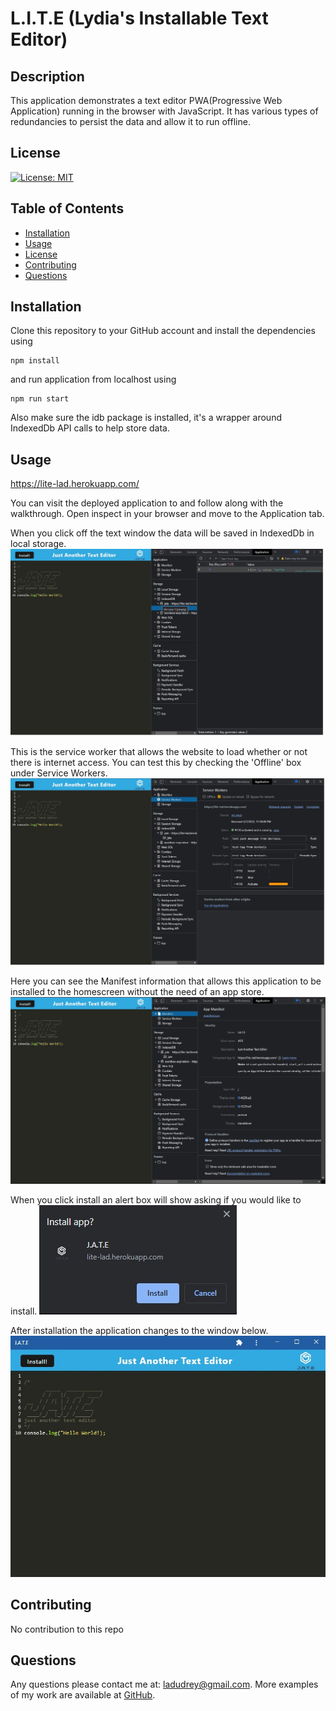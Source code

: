 # L.I.T.E (Lydia's Installable Text Editor)

  ## Description
This application demonstrates a text editor PWA(Progressive Web Application) running in the browser with JavaScript. It has various types of redundancies to persist the data and allow it to run offline. 
 
  ## License
  
  [![License: MIT](https://img.shields.io/badge/License-MIT-blue.svg)](https://opensource.org/licenses/MIT)
  
  ## Table of Contents
  
  - [Installation](#installation)
  - [Usage](#usage)
  - [License](#license)
  - [Contributing](#contributing)
  - [Questions](#questions)
  
  ## Installation
  
  Clone this repository to your GitHub account and install the dependencies using 
  ```
  npm install
  ```
  and run application from localhost using 
  ```
  npm run start
  ```
  Also make sure the idb package is installed, it's a wrapper around IndexedDb API calls to help store data.
  
  ## Usage

  https://lite-lad.herokuapp.com/

  You can visit the deployed application to and follow along with the walkthrough.
  Open inspect in your browser and move to the Application tab. 
  
  When you click off the text window the data will be saved in IndexedDb in local storage. 
  ![IndexedDb saved data](assets/images/indexeddb.jpg)

  This is the service worker that allows the website to load whether or not there is internet access. You can test this by checking the 'Offline' box under Service Workers.
  ![Service Worker](assets/images/sw.jpg)

  Here you can see the Manifest information that allows this application to be installed to the homescreen without the need of an app store. 
  ![Manifest](assets/images/manifest.jpg)

  When you click install an alert box will show asking if you would like to install.
  ![Installation](assets/images/installalert.jpg)
 
  After installation the application changes to the window below.
  ![Installed](assets/images/installed.jpg)
  ## Contributing
  
  No contribution to this repo
   
  ## Questions
  
  Any questions please contact me at: ladudrey@gmail.com. 
  More examples of my work are available at [GitHub](https://github.com/LDudrey).